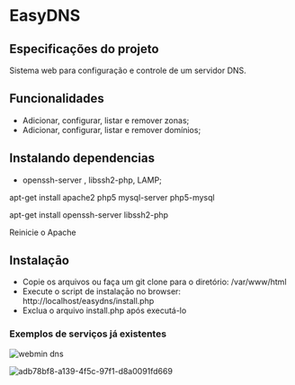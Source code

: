 # EasyDNS

## Especificações do projeto

Sistema web para configuração e controle de um servidor DNS.

## Funcionalidades

* Adicionar, configurar, listar e remover zonas;
* Adicionar, configurar, listar e remover domínios;

## Instalando dependencias

* openssh-server , libssh2-php, LAMP;

apt-get install apache2  php5  mysql-server php5-mysql

apt-get install openssh-server libssh2-php

Reinicie o Apache

## Instalaçāo

* Copie os arquivos ou  faça um git clone para o diretório: /var/www/html
* Execute o script de instalaçāo no browser: http://localhost/easydns/install.php
* Exclua o arquivo install.php após executá-lo

### Exemplos de serviços já existentes

![webmin dns](https://cloud.githubusercontent.com/assets/20363378/17383594/28f15b1e-59ad-11e6-9584-0c1d1459429e.png)

![adb78bf8-a139-4f5c-97f1-d8a0091fd669](https://cloud.githubusercontent.com/assets/20363378/17383610/3c08d8bc-59ad-11e6-9610-9c384902a9c9.png)

